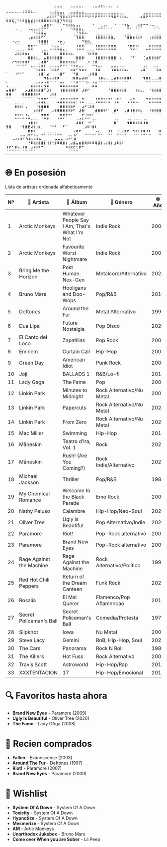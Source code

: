 ⠀⠀⠀⠀⠀⠀⠀⠀⠀⠀⠀⠀⠀⠀⠀⣀⣀⣀⠀⠀⢀⣀⣀⣀⡀⠀⠀⢀⣀⣠⣤⣀⣀⡀⠀⡀⠀⠀⠀⠀⠀⠀⠀⠀   ⣀⣀⣀⣀⣀⣠⣤⣤⣄⣀⠀⠀⠀⠀⣀⣠⣄⣀⡀⠀⢀⣀⣠⣀⣀
⠀⠀⠀⠀⠀⠀⠀⠀⠀⠀⠀⠀⠀⣠⣾⡿⠛⢿⣷⣴⣿⠿⠿⠿⠿⠿⡿⠿⡿⠿⠿⠿⠿⢿⣿⠿⣿⣦⡀⠀⠀⠀⣠⣾⡿⠿⠿⠿⠿⠿⠿⢯⡈⠻⠿⣿⣷⣾⡿⠿⠿⠿⠿⠿⠿⣿⡙⠻⠿⣿
⠀⠀⠀⠀⠀⠀⠀⠀⠀⠀⢀⣠⣾⡿⠋⠀⠀⠀⠉⠻⢿⣷⣴⣆⠀⠀⠀⠈⠀⣀⣤⣶⡀⡀⠈⠀⠈⠙⣷⡀⠀⣼⡿⠉⠉⠐⢲⡠⡀⠀⠀⠀⠈⠐⠀⠀⠈⠙⢿⣷⣴⣀⠀⠀⠀⠀⠈⠀⠀⠀⠉⠻⢿⣷⣄⠀
⠀⠀⠀⠀⠀⠀⠀⢀⣴⣾⣿⠟⠋⠀⠀⠀⠀⠀⠀⠀⠀⠈⢻⣿⣿⠀⠀⠀⢸⣿⣿⣿⣿⣷⡀⠀⠀⠙⣿⣷⣶⣿⡷⠀⠀⢠⣾⣿⣿⠀⠀⠐⢔⣂⠀⠀⠀⠀⠀⠹⣿⣿⡇⠀⠀⠐⣖⡠⠀⠀⠀⠀⠀⠙⣿⣧⡀⠀
⠀⠀⠀⠀⠀⠀⠀⣿⣿⠉⠀⠀⠀⠀⣨⣶⣶⣤⡀⠀⠀⠀⢸⣿⣿⠀⠀⠀⢸⣿⣿⣿⣿⣿⣿⠀⠀⠀⠈⢿⣿⠟⠀⠀⣀⣿⣿⣿⣿⠀⠀⠀⣸⣿⣿⣦⡄⠀⠀⠀⠘⣿⡇⠀⠀⠀⣿⣿⣷⣤⡀⠀⠀⠀⠘⣿⢿⣶⠀
⠀⠀⠀⠀⠀⠀⠀⢿⣿⣯⣄⠀⣤⣿⣿⣿⣿⣿⠀⠀⠀⠀⣿⣿⡿⠀⠀⠀⢸⣿⣿⠿⣿⣿⣿⠀⣆⠀⠀⠈⠋⠀⠀⢈⣴⣿⣿⣿⠏⠀⠀⠊⢹⣿⣿⡿⠃⠀⠀⠤⣾⡿⠁⠀⠀⠀⣿⣿⡿⢿⣷⣅⠀⠀⠠⠃⣨⣿
⠀⠀⠀⠀⠀⠀⠀⠀⠙⠻⣿⣿⡇⠀⢻⣿⡿⠁⠀⠀⢠⣾⠟⢿⣥⡆⠀⠀⢸⣿⠁⠀⠀⢻⣿⣧⣿⣧⡀⠀⠀⠀⢀⣾⠃⠀⠈⢻⣶⠁⠀⠀⠸⠛⠋⠀⠀⠀⠀⣰⣿⠁⣴⠀⠀⠀⣿⠋⠀⠀⠙⣿⠀⠀⠀⣰⢿⣿⠀⠀
⠀⠀⠀⠀⠀⠀⠀⠀⠀⠀⠀⠀⠙⣷⣶⣿⠟⠀⠀⠀⢀⣿⣿⣶⣾⣿⠀⠀⠀⢸⣿⣦⣄⣤⣾⣿⢿⣿⡿⠃⠀⠀⠀⠹⣿⣧⣤⣤⣿⢁⠀⠀⠀⠀⠀⠀⠀⣴⣾⣿⡏⢼⣿⠀⠀⠀⣿⣧⣤⣤⣴⣿⠀⠀⠘⠁⣾⣿⠀
⠀⠀⠀⠀⠀⠀⠀⠀⠀⠀⠀ ⣤⣿⡿⠃⠀⠀⡠⣰⣿⣿⣿⣿⠋⣹⡇⠀⠀⢸⣿⣿⣿⣿⡿⠁⣸⡿⠃⠀⠀⠀⠀⠀⠙⣿⣿⣿⣿⣿⠀⠀⠀⣷⣄⡀⠀⠘⣿⣿⣿⣿⣿⠀⠀⠀⣿⣿⣿⣿⣿⡟⠀⠀⠀⣼⣿
⠀⠀⠀⠀⠀⠀⠀⠀⠀⠀⣹⣿⡟⠁⠀⠀⣠⣾⣿⣿⣿⣿⠏⢠⣿⠀⠀⠀⢸⣿⣿⣿⣿⠃⢰⣿⠁⠀⢠⢲⣿⣄⠀⠀⠙⣿⣿⣿⣿⠀⠀⠀⣿⣿⡎⢀⠀⠀⠈⢿⣿⣿⣿⠀⠀⠀⣿⣿⣿⣿⡿⠁⠀⣠⠞⣻⣿
⠀⠀⠀⠀⠀⠀⠀⠀⢀⣾⣿⠏⠀⢀⡠⠾⠿⠿⢿⣿⠿⠋⠀⣼⣿⠀⠀⢀⣾⡿⠿⠟⠁⢀⣾⠃⠀⢠⡾⠸⣿⡿⣧⠀⠀⠘⢿⣿⣿⠀⠀⠀⣿⣿⣧⢸⣦⠀⠀⠀⠻⣿⣿⠀⠀⢀⣿⡿⠟⠋⠀⠀⢀⡏⣼⡿⠃
⠀⠀⠀⠀⠀⠀⠀⢠⣿⣿⠃⠀⠀⠁⠀⠀⠀⠀⠀⠀⠀⠀⣸⣿⡟⠀⠴⠛⠁⠀⠀⠀⠀⠀⣾⠃⠀⠀⢼⣷⣾⣿⣷⢸⣧⠀⠀ ⠀ ⢻⣿⠀⠀⠀⢻⣿⣟⢼⣇⣷⡀⠀⠀⠙⠛⠀⠀⠋⠁⠀⠀⠀⠀⢀⡼⠇⣿⠇
⠀⠀⠀⠀⠀⠀⠀⣿⣿⡇⠀⣀⡄⢠⣤⣤⣀⣀⠀⠀⠀⢰⡿⠋⠀⣀⣀⣀⡐⣦⡀⠀⣼⡇⠀⣨⣴⣿⠏⠀⢹⣿⢸⣿⡘⣇⠀⠀⣿⠀  ⠀⣀⣤⣿⠟⢾⣿⣸⣿⣄⠀⠀⠀⠀⣀⣀⣀⢀⡼⠇⣿
⠀⠀⠀⠀⠀⠀⠀⠘⠿⣿⣿⣿⡇⢸⡟⣻⠿⢿⣿⡆⣠⣿⣥⣶⣿⢿⠿⠿⢿⣽⡇⣴⣿⡇⣰⢿⡿⠁⠀⠀   ⢸⣏⣁⣿⣦⢸⣿⢀⣴⡿⠟⠉⠀⠀⠀⠀⠀⠀⠀⠻⣿⣯⣡⠟⠉

---


# 🌐 En posesión

Lista de artistas ordenada alfabeticamente

| Nº  | 💬 Artista                | 🎵 Álbum                            | 🌟 Género                     | 🌐 Año |
|-----|---------------------------|--------------------------------------|--------------------------------|--------|
| 1   | Arctic Monkeys            | Whatever People Say I Am, That's What I'm Not | Indie Rock            | 2006   |
| 2   | Arctic Monkeys            | Favourite Worst Nightmare            | Indie Rock                     | 2007   |
| 3   | Bring Me the Horizon      | Post Human: Nex-Gen                  | Metalcore/Alternativo          | 2024   |
| 4   | Bruno Mars                | Hooligans and Doo-Wops               | Pop/R&B                        | 2010   |
| 5   | Deftones                  | Around the Fur                       | Metal Alternativo              | 1997   |
| 6   | Dua Lipa                  | Future Nostalgia                     | Pop Disco                      | 2020   |
| 7   | El Canto del Loco         | Zapatillas                           | Pop Rock                       | 2005   |
| 8   | Eminem                    | Curtain Call                         | Hip-Hop                        | 2005   |
| 9   | Green Day                 | American Idiot                       | Punk Rock                      | 2004   |
| 10  | Joji                      | BALLADS 1                            | R&B/Lo-fi                      | 2018   |
| 11  | Lady Gaga                 | The Fame                             | Pop                            | 2008   |
| 12  | Linkin Park               | Minutes to Midnight                  | Rock Alternativo/Nu Metal      | 2007   |
| 13  | Linkin Park               | Papercuts                            | Rock Alternativo/Nu Metal      | 2024   |
| 14  | Linkin Park               | From Zero                            | Rock Alternativo/Nu Metal      | 2024   |
| 15  | Mac Miller                | Swimming                             | Hip-Hop                        | 2018   |
| 16  | Måneskin                  | Teatro d’Ira, Vol. 1                 | Rock                           | 2021   |
| 17  | Måneskin                  | Rush! (Are You Coming?)              | Rock Indie/Alternativo         | 2023   |
| 18  | Michael Jackson           | Thriller                             | Pop/R&B                        | 1982   |
| 19  | My Chemical Romance       | Welcome to the Black Parade          | Emo Rock                       | 2006   |
| 20  | Nathy Peluso              | Calambre                             | Hip-Hop/Neo-Soul               | 2020   |
| 21  | Oliver Tree               | Ugly is Beautiful                    | Pop Alternativo/Indie          | 2020   |
| 22  | Paramore                  | Riot!                                | Pop-Rock alternativo           | 2007   |
| 23  | Paramore                  | Brand New Eyes                       | Pop-Rock alternativo           | 2009   |
| 24  | Rage Against the Machine  | Rage Against the Machine             | Rock Alternativo/Político      | 1992   |
| 25  | Red Hot Chili Peppers     | Return of the Dream Canteen          | Funk Rock                      | 2022   |
| 26  | Rosalía                   | El Mal Querer                        | Flamenco/Pop Aflamencao        | 2018   |
| 27  | Secret Policeman's Ball   | Secret Policeman's Ball              | Comedia/Protesta               | 1979   |
| 28  | Slipknot                  | Iowa                                 | Nu Metal                       | 2001   |
| 29  | Steve Lacy                | Gemini                               | RnB, Hip-Hop, Soul             | 2022   |
| 30  | The Cars                  | Panorama                             | Rock N Roll                    | 1980   |
| 31  | The Killers               | Hot Fuss                             | Rock Alternativo               | 2004   |
| 32  | Travis Scott              | Astroworld                           | Hip-Hop/Rap                    | 2018   |
| 33  | XXXTENTACION              | 17                                   | Hip-Hop/Emocional              | 2017   |


# 🔍 Favoritos hasta ahora

- **Brand New Eyes** - Paramore (2009)
- **Ugly Is Beautiful** - Oliver Tree (2020)
- **The Fame** - Lady GAga (2008)

# 🌄 Recien comprados

-  **Fallen** - Evanescense (2003)
-  **Around The Fur** - Deftones (1997)
-  **Riot!** - Paramore (2007)
-  **Brand New Eyes** - Paramore (2009)

# 📢 Wishlist 

-  **System Of A Down** - System Of A Down
-  **Toxicity** - System Of A Down
-  **Hypnotize** - System Of A Down
-  **Mesmerize** - System Of A Down
-  **AM** - Artic Monkeys
-  **Unorthodox Jukebox** - Bruno Mars
-  **Come over When you are Sober** - Lil Peep

